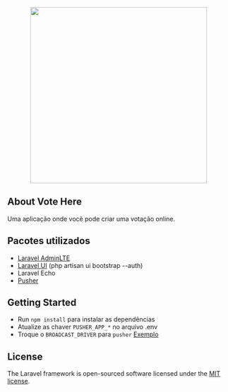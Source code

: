 <p align="center"><a href="#" target="_blank"><img src="https://github.com/dev-anderson-santos/vote-here/blob/main/public/img/logo.jpg" width="400"></a></p>

<!-- <p align="center">
<a href="https://travis-ci.org/laravel/framework"><img src="https://travis-ci.org/laravel/framework.svg" alt="Build Status"></a>
<a href="https://packagist.org/packages/laravel/framework"><img src="https://img.shields.io/packagist/dt/laravel/framework" alt="Total Downloads"></a>
<a href="https://packagist.org/packages/laravel/framework"><img src="https://img.shields.io/packagist/v/laravel/framework" alt="Latest Stable Version"></a>
<a href="https://packagist.org/packages/laravel/framework"><img src="https://img.shields.io/packagist/l/laravel/framework" alt="License"></a>
</p> -->

## About Vote Here

Uma aplicação onde você pode criar uma votação online.

## Pacotes utilizados

- [Laravel AdminLTE](https://github.com/jeroennoten/Laravel-AdminLTE)
- [Laravel UI](https://github.com/laravel/ui) (php artisan ui bootstrap --auth)
- Laravel Echo
- [Pusher](https://pusher.com/) 

## Getting Started
- Run ```npm install``` para instalar as dependências
- Atualize as chaver ``` PUSHER_APP_* ``` no arquivo .env
- Troque o ``` BROADCAST_DRIVER ``` para ``` pusher ``` [Exemplo](https://pusher.com/tutorials/web-notifications-laravel-pusher-channels)

## License

The Laravel framework is open-sourced software licensed under the [MIT license](https://opensource.org/licenses/MIT).